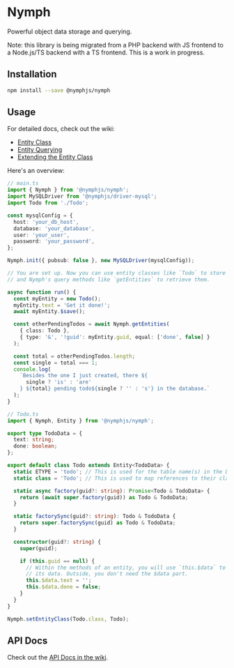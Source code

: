 # Nymph

Powerful object data storage and querying.

Note: this library is being migrated from a PHP backend with JS frontend to a Node.js/TS backend with a TS frontend. This is a work in progress.

## Installation

```sh
npm install --save @nymphjs/nymph
```

## Usage

For detailed docs, check out the wiki:

- [Entity Class](https://github.com/sciactive/nymph/wiki/Entity-Class)
- [Entity Querying](https://github.com/sciactive/nymph/wiki/Entity-Querying)
- [Extending the Entity Class](https://github.com/sciactive/nymph/wiki/Extending-the-Entity-Class)

Here's an overview:

```ts
// main.ts
import { Nymph } from '@nymphjs/nymph';
import MySQLDriver from '@nymphjs/driver-mysql';
import Todo from './Todo';

const mysqlConfig = {
  host: 'your_db_host',
  database: 'your_database',
  user: 'your_user',
  password: 'your_password',
};

Nymph.init({ pubsub: false }, new MySQLDriver(mysqlConfig));

// You are set up. Now you can use entity classes like `Todo` to store data,
// and Nymph's query methods like `getEntities` to retrieve them.

async function run() {
  const myEntity = new Todo();
  myEntity.text = 'Get it done!';
  await myEntity.$save();

  const otherPendingTodos = await Nymph.getEntities(
    { class: Todo },
    { type: '&', '!guid': myEntity.guid, equal: ['done', false] }
  );

  const total = otherPendingTodos.length;
  const single = total === 1;
  console.log(
    `Besides the one I just created, there ${
      single ? 'is' : 'are'
    } ${total} pending todo${single ? '' : 's'} in the database.`
  );
}
```

```ts
// Todo.ts
import { Nymph, Entity } from '@nymphjs/nymph';

export type TodoData = {
  text: string;
  done: boolean;
};

export default class Todo extends Entity<TodoData> {
  static ETYPE = 'todo'; // This is used for the table name(s) in the DB.
  static class = 'Todo'; // This is used to map references to their class.

  static async factory(guid?: string): Promise<Todo & TodoData> {
    return (await super.factory(guid)) as Todo & TodoData;
  }

  static factorySync(guid?: string): Todo & TodoData {
    return super.factorySync(guid) as Todo & TodoData;
  }

  constructor(guid?: string) {
    super(guid);

    if (this.guid == null) {
      // Within the methods of an entity, you will use `this.$data` to access
      // its data. Outside, you don't need the $data part.
      this.$data.text = '';
      this.$data.done = false;
    }
  }
}

Nymph.setEntityClass(Todo.class, Todo);
```

## API Docs

Check out the [API Docs in the wiki](https://github.com/sciactive/nymph/wiki/API-Docs).
